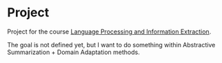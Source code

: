 # Project

Project for the course [Language Processing and Information Extraction](https://sigarra.up.pt/feup/en/UCURR_GERAL.FICHA_UC_VIEW?pv_ocorrencia_id=540881).

The goal is not defined yet, but I want to do something within Abstractive Summarization + Domain Adaptation methods.



